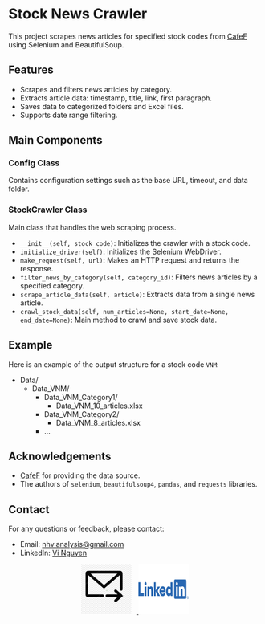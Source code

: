 # Stock News Crawler

This project scrapes news articles for specified stock codes from [CafeF](https://s.cafef.vn) using Selenium and BeautifulSoup.

## Features

- Scrapes and filters news articles by category.
- Extracts article data: timestamp, title, link, first paragraph.
- Saves data to categorized folders and Excel files.
- Supports date range filtering.

## Main Components

### Config Class
Contains configuration settings such as the base URL, timeout, and data folder.

### StockCrawler Class
Main class that handles the web scraping process.

- `__init__(self, stock_code)`: Initializes the crawler with a stock code.
- `initialize_driver(self)`: Initializes the Selenium WebDriver.
- `make_request(self, url)`: Makes an HTTP request and returns the response.
- `filter_news_by_category(self, category_id)`: Filters news articles by a specified category.
- `scrape_article_data(self, article)`: Extracts data from a single news article.
- `crawl_stock_data(self, num_articles=None, start_date=None, end_date=None)`: Main method to crawl and save stock data.

## Example

Here is an example of the output structure for a stock code `VNM`:

- Data/
  - Data_VNM/
    - Data_VNM_Category1/
      - Data_VNM_10_articles.xlsx
    - Data_VNM_Category2/
      - Data_VNM_8_articles.xlsx
    - ...


## Acknowledgements

- [CafeF](https://s.cafef.vn) for providing the data source.
- The authors of `selenium`, `beautifulsoup4`, `pandas`, and `requests` libraries.

## Contact

For any questions or feedback, please contact:
- Email: [nhv.analysis@gmail.com](mailto:nhv.analysis@gmail.com)
- LinkedIn: [Vi Nguyen](https://www.linkedin.com/in/vi-nguyen-946a08319/)

<div style="text-align: center;">
  <a href="mailto:nhv.analysis@gmail.com">
    <img src="mail.jpg" alt="Logo" width="100" height="100" style="display: inline-block; margin-right: 10px;">
  </a>
  <a href="https://www.linkedin.com/in/vi-nguyen-946a08319/">
    <img src="linkin.png" alt="LinkedIn" width="100" height="100" style="display: inline-block;">
  </a>
</div>
